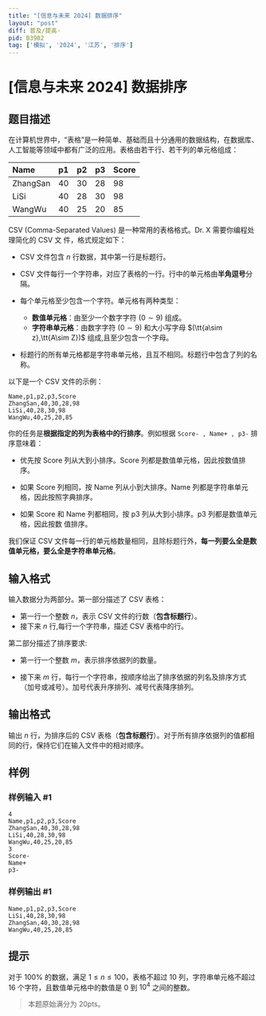 ```yaml
---
title: "[信息与未来 2024] 数据排序"
layout: "post"
diff: 普及/提高-
pid: B3982
tag: ['模拟', '2024', '江苏', '排序']
---
```

# [信息与未来 2024] 数据排序
## 题目描述

在计算机世界中，“表格”是一种简单、基础而且十分通用的数据结构，在数据库、人工智能等领域中都有广泛的应用。表格由若干行、若干列的单元格组成：

| Name     | p1   | p2   | p3   | Score |
| :------- | :--- | ---- | ---- | ----- |
| ZhangSan | 40   | 30   | 28   | 98    |
| LiSi     | 40   | 28   | 30   | 98    |
| WangWu   | 40   | 25   | 20   | 85    |

CSV (Comma-Separated Values) 是一种常用的表格格式。Dr. X 需要你编程处理简化的 CSV 文
件，格式规定如下：

- CSV 文件包含 $n$ 行数据，其中第一行是标题行。
- CSV 文件每行一个字符串，对应了表格的一行。行中的单元格由**半角逗号**分隔。
- 每个单元格至少包含一个字符。单元格有两种类型：
  - **数值单元格**：由至少一个数字字符 $(0\sim 9)$ 组成。
  - **字符串单元格**：由数字字符 $(0\sim 9)$ 和大小写字母 $(\tt{a\sim z},\tt{A\sim Z})$ 组成,且至少包含一个字母。

- 标题行的所有单元格都是字符串单元格，且互不相同。标题行中包含了列的名称。

以下是一个 CSV 文件的示例：

```
Name,p1,p2,p3,Score
ZhangSan,40,30,28,98
LiSi,40,28,30,98
WangWu,40,25,20,85
```

你的任务是**根据指定的列为表格中的行排序**。例如根据 `Score- , Name+ , p3-` 排序意味着：

- 优先按 Score 列从大到小排序。Score 列都是数值单元格，因此按数值排序。

- 如果 Score 列相同，按 Name 列从小到大排序。Name 列都是字符串单元格，因此按照字典排序。

- 如果 Score 和 Name 列都相同，按 p3 列从大到小排序。p3 列都是数值单元格，因此按数
  值排序。

我们保证 CSV 文件每一行的单元格数量相同，且除标题行外，**每一列要么全是数值单元格，要么全是字符串单元格**。
## 输入格式

输入数据分为两部分。第一部分描述了 CSV 表格：
- 第一行一个整数 $n$，表示 CSV 文件的行数（**包含标题行**）。
- 接下来 $n$ 行,每行一个字符串，描述 CSV 表格中的行。

第二部分描述了排序要求:

- 第一行一个整数 $m$，表示排序依据列的数量。

- 接下来 $m$ 行，每行一个字符串，按顺序给出了排序依据的列名及排序方式（加号或减号）。加号代表升序排列、减号代表降序排列。
## 输出格式

输出 $n$ 行，为排序后的 CSV 表格（**包含标题行**）。对于所有排序依据列的值都相同的行，保持它们在输入文件中的相对顺序。
## 样例

### 样例输入 #1
```
4
Name,p1,p2,p3,Score
ZhangSan,40,30,28,98
LiSi,40,28,30,98
WangWu,40,25,20,85
3
Score-
Name+
p3-
```
### 样例输出 #1
```
Name,p1,p2,p3,Score
LiSi,40,28,30,98
ZhangSan,40,30,28,98
WangWu,40,25,20,85
```
## 提示

对于 $100\%$ 的数据，满足 $1 \leq n \leq 100$，表格不超过 $10$ 列，字符串单元格不超过 $16$ 个字符，且数值单元格中的数值是 $0$ 到 $10^4$ 之间的整数。

>本题原始满分为 $20\text{pts}$。
